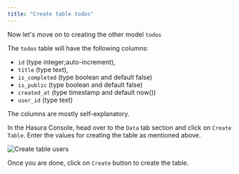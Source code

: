 ```yaml
---
title: "Create table todos"
---
```


Now let's move on to creating the other model `todos`

The `todos` table will have the following columns:

- `id` (type integer;auto-increment), 
- `title` (type text), 
- `is_completed` (type boolean and default false)
- `is_public` (type boolean and default false)
- `created_at` (type timestamp and default now())
- `user_id` (type text) 

The columns are mostly self-explanatory.

In the Hasura Console, head over to the `Data` tab section and click on `Create Table`. Enter the values for creating the table as mentioned above.

![Create table users](https://graphql-engine-cdn.hasura.io/learn-hasura/assets/graphql-hasura/create-table-todos.png)

Once you are done, click on `Create` button to create the table.